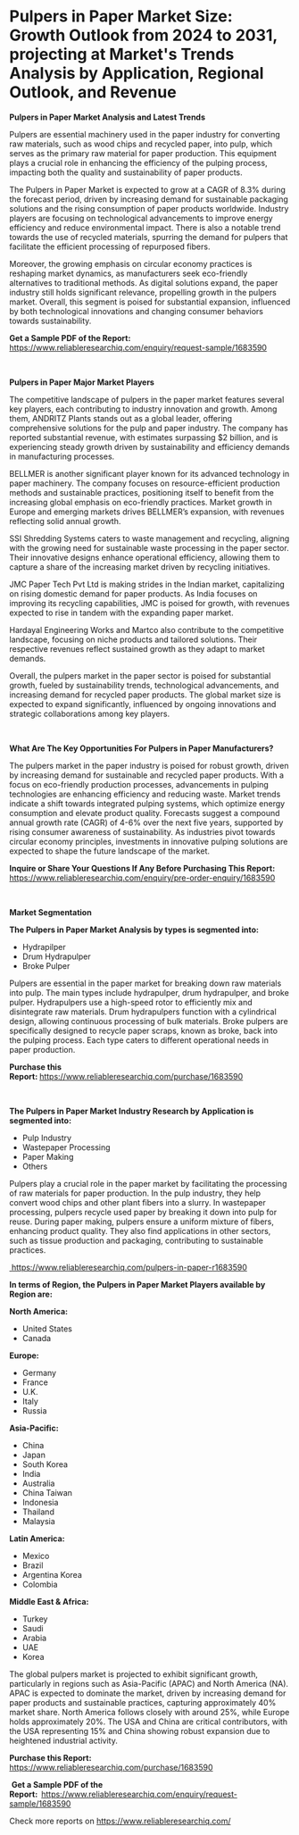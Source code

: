 <p><h1>Pulpers in Paper Market Size: Growth Outlook from 2024 to 2031, projecting at Market's Trends Analysis by Application, Regional Outlook, and Revenue</h1></p><p><strong>Pulpers in Paper Market Analysis and Latest Trends</strong></p>
<p><p>Pulpers are essential machinery used in the paper industry for converting raw materials, such as wood chips and recycled paper, into pulp, which serves as the primary raw material for paper production. This equipment plays a crucial role in enhancing the efficiency of the pulping process, impacting both the quality and sustainability of paper products. </p><p>The Pulpers in Paper Market is expected to grow at a CAGR of 8.3% during the forecast period, driven by increasing demand for sustainable packaging solutions and the rising consumption of paper products worldwide. Industry players are focusing on technological advancements to improve energy efficiency and reduce environmental impact. There is also a notable trend towards the use of recycled materials, spurring the demand for pulpers that facilitate the efficient processing of repurposed fibers.</p><p>Moreover, the growing emphasis on circular economy practices is reshaping market dynamics, as manufacturers seek eco-friendly alternatives to traditional methods. As digital solutions expand, the paper industry still holds significant relevance, propelling growth in the pulpers market. Overall, this segment is poised for substantial expansion, influenced by both technological innovations and changing consumer behaviors towards sustainability.</p></p>
<p><strong>Get a Sample PDF of the Report:&nbsp;</strong> <a href="https://www.reliableresearchiq.com/enquiry/request-sample/1683590?utm_campaign=1102&utm_medium=2&utm_source=Github&utm_content=ia&utm_term=30122024&utm_id=pulpers-in-paper">https://www.reliableresearchiq.com/enquiry/request-sample/1683590</a></p>
<p>&nbsp;</p>
<p><strong>Pulpers in Paper Major Market Players</strong></p>
<p><p>The competitive landscape of pulpers in the paper market features several key players, each contributing to industry innovation and growth. Among them, ANDRITZ Plants stands out as a global leader, offering comprehensive solutions for the pulp and paper industry. The company has reported substantial revenue, with estimates surpassing $2 billion, and is experiencing steady growth driven by sustainability and efficiency demands in manufacturing processes.</p><p>BELLMER is another significant player known for its advanced technology in paper machinery. The company focuses on resource-efficient production methods and sustainable practices, positioning itself to benefit from the increasing global emphasis on eco-friendly practices. Market growth in Europe and emerging markets drives BELLMER’s expansion, with revenues reflecting solid annual growth.</p><p>SSI Shredding Systems caters to waste management and recycling, aligning with the growing need for sustainable waste processing in the paper sector. Their innovative designs enhance operational efficiency, allowing them to capture a share of the increasing market driven by recycling initiatives.</p><p>JMC Paper Tech Pvt Ltd is making strides in the Indian market, capitalizing on rising domestic demand for paper products. As India focuses on improving its recycling capabilities, JMC is poised for growth, with revenues expected to rise in tandem with the expanding paper market.</p><p>Hardayal Engineering Works and Martco also contribute to the competitive landscape, focusing on niche products and tailored solutions. Their respective revenues reflect sustained growth as they adapt to market demands.</p><p>Overall, the pulpers market in the paper sector is poised for substantial growth, fueled by sustainability trends, technological advancements, and increasing demand for recycled paper products. The global market size is expected to expand significantly, influenced by ongoing innovations and strategic collaborations among key players.</p></p>
<p>&nbsp;</p>
<p><strong>What Are The Key Opportunities For Pulpers in Paper Manufacturers?</strong></p>
<p><p>The pulpers market in the paper industry is poised for robust growth, driven by increasing demand for sustainable and recycled paper products. With a focus on eco-friendly production processes, advancements in pulping technologies are enhancing efficiency and reducing waste. Market trends indicate a shift towards integrated pulping systems, which optimize energy consumption and elevate product quality. Forecasts suggest a compound annual growth rate (CAGR) of 4-6% over the next five years, supported by rising consumer awareness of sustainability. As industries pivot towards circular economy principles, investments in innovative pulping solutions are expected to shape the future landscape of the market.</p></p>
<p><strong>Inquire or Share Your Questions If Any Before Purchasing This Report:</strong> <a href="https://www.reliableresearchiq.com/enquiry/pre-order-enquiry/1683590?utm_campaign=1102&utm_medium=2&utm_source=Github&utm_content=ia&utm_term=30122024&utm_id=pulpers-in-paper">https://www.reliableresearchiq.com/enquiry/pre-order-enquiry/1683590</a></p>
<p>&nbsp;</p>
<p><strong>Market Segmentation</strong></p>
<p><strong>The Pulpers in Paper Market Analysis by types is segmented into:</strong></p>
<p><ul><li>Hydrapilper</li><li>Drum Hydrapulper</li><li>Broke Pulper</li></ul></p>
<p><p>Pulpers are essential in the paper market for breaking down raw materials into pulp. The main types include hydrapulper, drum hydrapulper, and broke pulper. Hydrapulpers use a high-speed rotor to efficiently mix and disintegrate raw materials. Drum hydrapulpers function with a cylindrical design, allowing continuous processing of bulk materials. Broke pulpers are specifically designed to recycle paper scraps, known as broke, back into the pulping process. Each type caters to different operational needs in paper production.</p></p>
<p><strong>Purchase this Report:&nbsp;</strong><a href="https://www.reliableresearchiq.com/purchase/1683590?utm_campaign=1102&utm_medium=2&utm_source=Github&utm_content=ia&utm_term=30122024&utm_id=pulpers-in-paper">https://www.reliableresearchiq.com/purchase/1683590</a></p>
<p>&nbsp;</p>
<p><strong>The Pulpers in Paper Market Industry Research by Application is segmented into:</strong></p>
<p><ul><li>Pulp Industry</li><li>Wastepaper Processing</li><li>Paper Making</li><li>Others</li></ul></p>
<p><p>Pulpers play a crucial role in the paper market by facilitating the processing of raw materials for paper production. In the pulp industry, they help convert wood chips and other plant fibers into a slurry. In wastepaper processing, pulpers recycle used paper by breaking it down into pulp for reuse. During paper making, pulpers ensure a uniform mixture of fibers, enhancing product quality. They also find applications in other sectors, such as tissue production and packaging, contributing to sustainable practices.</p></p>
<p><a href="https://www.reliableresearchiq.com/pulpers-in-paper-r1683590?utm_campaign=1102&utm_medium=2&utm_source=Github&utm_content=ia&utm_term=30122024&utm_id=pulpers-in-paper">&nbsp;https://www.reliableresearchiq.com/pulpers-in-paper-r1683590</a></p>
<p><strong>In terms of Region, the Pulpers in Paper Market Players available by Region are:</strong></p>
<p>
    <p> <strong> North America: </strong>
        <ul>
            <li>United States</li>
            <li>Canada</li>
        </ul>
        </p> 
    <p> <strong> Europe: </strong>
        <ul>
            <li>Germany</li>
            <li>France</li>
            <li>U.K.</li>
            <li>Italy</li>
            <li>Russia</li>
        </ul>
        </p> 
    <p> <strong> Asia-Pacific: </strong>
        <ul>
            <li>China</li>
            <li>Japan</li>
            <li>South Korea</li>
            <li>India</li>
            <li>Australia</li>
            <li>China Taiwan</li>
            <li>Indonesia</li>
            <li>Thailand</li>
            <li>Malaysia</li>
        </ul>
        </p> 
    <p> <strong> Latin America: </strong>
        <ul>
            <li>Mexico</li>
            <li>Brazil</li>
            <li>Argentina Korea</li>
            <li>Colombia</li>
        </ul>
        </p> 
    <p> <strong> Middle East & Africa: </strong>
        <ul>
            <li>Turkey</li>
            <li>Saudi</li>
            <li>Arabia</li>
            <li>UAE</li>
            <li>Korea</li>
        </ul>
    </p>
    </p>
<p><p>The global pulpers market is projected to exhibit significant growth, particularly in regions such as Asia-Pacific (APAC) and North America (NA). APAC is expected to dominate the market, driven by increasing demand for paper products and sustainable practices, capturing approximately 40% market share. North America follows closely with around 25%, while Europe holds approximately 20%. The USA and China are critical contributors, with the USA representing 15% and China showing robust expansion due to heightened industrial activity.</p></p>
<p><strong>Purchase this Report: </strong><a href="https://www.reliableresearchiq.com/purchase/1683590?utm_campaign=1102&utm_medium=2&utm_source=Github&utm_content=ia&utm_term=30122024&utm_id=pulpers-in-paper">https://www.reliableresearchiq.com/purchase/1683590</a></p>
<p>&nbsp;<strong>Get a Sample PDF of the Report:&nbsp;&nbsp;</strong><a href="https://www.reliableresearchiq.com/enquiry/request-sample/1683590?utm_campaign=1102&utm_medium=2&utm_source=Github&utm_content=ia&utm_term=30122024&utm_id=pulpers-in-paper">https://www.reliableresearchiq.com/enquiry/request-sample/1683590</a></p>
<p><strong></strong></p>
<p>Check more reports on <a href="https://www.reliableresearchiq.com/?utm_campaign=1102&utm_medium=2&utm_source=Github&utm_content=ia&utm_term=30122024&utm_id=pulpers-in-paper">https://www.reliableresearchiq.com/</a></p>